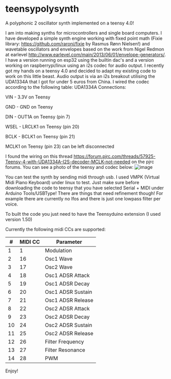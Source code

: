 # teensypolysynth
A polyphonic 2 oscillator synth implemented on a teensy 4.0!

I am into making synths for microcontrollers and single board computers. I have developed a simple synth engine working with fixed point math (Fixie library: https://github.com/raroni/fixie by Rasmus Rønn Nielsen!) and wavetable oscillators and envelopes based on the work from Nigel Redmon at earlevel http://www.earlevel.com/main/2013/06/01/envelope-generators/. I have a version running on esp32 using the builtin dac's and a version working on raspberrypi/linux using an i2s codec for audio output. I recently got my hands on a teensy 4.0 and decided to adapt my existing code to work on this little beast. Audio output is via an i2s breakout utilising the UDA1334A that I got for under 5 euros from China. I wired the codec according to the following table:
UDA1334A Connections:
  
VIN - 3.3V on Teensy
    
GND - GND on Teensy
    
DIN - OUT1A on Teensy (pin 7)
    
WSEL - LRCLK1 on Teensy (pin 20)
    
BCLK - BCLK1 on Teensy (pin 21)
    
MCLK1 on Teensy (pin 23) can be left disconnected
    
I found the wiring on this thread https://forum.pjrc.com/threads/57925-Teensy-4-with-UDA1334A-I2S-decoder-MCLK-not-needed
on the pjrc forums. You can see a photo of the teensy and codec below:
![image](https://raw.githubusercontent.com/bokontep/teensypolysynth/master/images/IMG_20200206_143354.jpg)

You can test the synth by sending midi through usb. I used VMPK (Virtual Midi Piano Keyboard) under linux to test. Just make sure before downloading the code to teensy that you have selected Serial + MIDI under Arduino Tools/USBType!
There are things that need refinement though!
For example there are currently no lfos and there is just one lowpass filter per voice.

To built the code you just need to have the Teensyduino extension (I used version 1.50)

Currently the following midi CCs are supported:

| # | MIDI CC | Parameter |
| --- | --- | --- |
| 1 | 1 | Modulation |
| 2 | 16 | Osc1 Wave |
| 3 | 17 | Osc2 Wave |
| 4 | 18 | Osc1 ADSR Attack |
| 5 | 19 | Osc1 ADSR Decay |
| 6 | 20 | Osc1 ADSR Sustain |
| 7 | 21 | Osc1 ADSR Release |
| 8 | 22 | Osc2 ADSR Attack |
| 9 | 23 | Osc2 ADSR Decay |
| 10 | 24 | Osc2 ADSR Sustain |
| 11 | 25 | Osc2 ADSR Release |
| 12 | 26 | Filter Frequency |
| 13 | 27 | Filter Resonance |
| 14 | 28 | PWM |

Enjoy!
